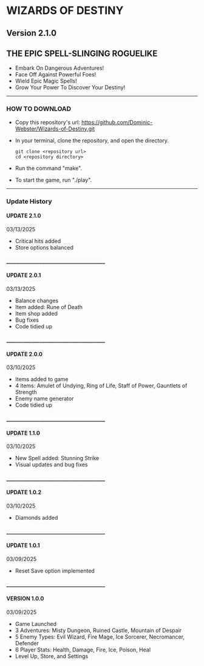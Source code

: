 # WIZARDS OF DESTINY
## Version 2.1.0

## THE EPIC SPELL-SLINGING ROGUELIKE

- Embark On Dangerous Adventures!
- Face Off Against Powerful Foes!
- Wield Epic Magic Spells!
- Grow Your Power To Discover Your Destiny!

---

### HOW TO DOWNLOAD

- Copy this repository's url: https://github.com/Dominic-Webster/Wizards-of-Destiny.git
- In your terminal, clone the repository, and open the directory.

    ```console
    git clone <repository url>
    cd <repository directory>
    ```

- Run the command "make".
- To start the game, run "./play".

---

### Update History

#### UPDATE 2.1.0
03/13/2025
- Critical hits added
- Store options balanced

#### _______________________________________

#### UPDATE 2.0.1
03/13/2025
- Balance changes
- Item added: Rune of Death
- Item shop added
- Bug fixes
- Code tidied up

#### _______________________________________

#### UPDATE 2.0.0
03/10/2025
- Items added to game
- 4 items: Amulet of Undying, Ring of Life, Staff of Power, Gauntlets of Strength
- Enemy name generator
- Code tidied up

#### _______________________________________

#### UPDATE 1.1.0
03/10/2025
- New Spell added: Stunning Strike
- Visual updates and bug fixes

#### _______________________________________

#### UPDATE 1.0.2
03/10/2025
- Diamonds added

#### _______________________________________

#### UPDATE 1.0.1
03/09/2025
- Reset Save option implemented

#### _______________________________________

#### VERSION 1.0.0
03/09/2025
- Game Launched
- 3 Adventures: Misty Dungeon, Ruined Castle, Mountain of Despair
- 5 Enemy Types: Evil Wizard, Fire Mage, Ice Sorcerer, Necromancer, Defender
- 6 Player Stats: Health, Damage, Fire, Ice, Poison, Heal
- Level Up, Store, and Settings